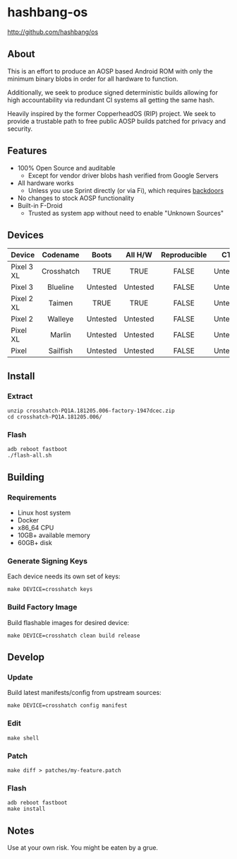 # hashbang-os #

<http://github.com/hashbang/os>

## About ##

This is an effort to produce an AOSP based Android ROM with only the minimum
binary blobs in order for all hardware to function.

Additionally, we seek to produce signed deterministic builds allowing for high
accountability via redundant CI systems all getting the same hash.

Heavily inspired by the former CopperheadOS (RIP) project. We seek to provide a
trustable path to free public AOSP builds patched for privacy and security.

## Features ##

 * 100% Open Source and auditable
   * Except for vendor driver blobs hash verified from Google Servers
 * All hardware works
   * Unless you use Sprint directly (or via Fi), which requires [backdoors][1]
 * No changes to stock AOSP functionality
 * Built-in F-Droid
   * Trusted as system app without need to enable "Unknown Sources"

[1]: https://gist.github.com/thestinger/171b5ffdc54a50ee44497028aa137ed8

## Devices ##

  | Device     | Codename   | Boots    | All H/W  | Reproducible  | CTS      |
  |------------|:----------:|:--------:|:--------:|:-------------:|:--------:|
  | Pixel 3 XL | Crosshatch | TRUE     | TRUE     | FALSE         | Untested |
  | Pixel 3    | Blueline   | Untested | Untested | FALSE         | Untested |
  | Pixel 2 XL | Taimen     | TRUE     | TRUE     | FALSE         | Untested |
  | Pixel 2    | Walleye    | Untested | Untested | FALSE         | Untested |
  | Pixel XL   | Marlin     | Untested | Untested | FALSE         | Untested |
  | Pixel      | Sailfish   | Untested | Untested | FALSE         | Untested |

## Install ##

### Extract
```
unzip crosshatch-PQ1A.181205.006-factory-1947dcec.zip
cd crosshatch-PQ1A.181205.006/
```

### Flash
```
adb reboot fastboot
./flash-all.sh
```

## Building ##

### Requirements ###

 * Linux host system
 * Docker
 * x86_64 CPU
 * 10GB+ available memory
 * 60GB+ disk

### Generate Signing Keys ###

Each device needs its own set of keys:
```
make DEVICE=crosshatch keys
```

### Build Factory Image ###

Build flashable images for desired device:
```
make DEVICE=crosshatch clean build release
```

## Develop ##

### Update ###

Build latest manifests/config from upstream sources:

```
make DEVICE=crosshatch config manifest
```

### Edit ###
```
make shell
```

### Patch ###
```
make diff > patches/my-feature.patch
```

### Flash ###
```
adb reboot fastboot
make install
```

## Notes ##

Use at your own risk. You might be eaten by a grue.
